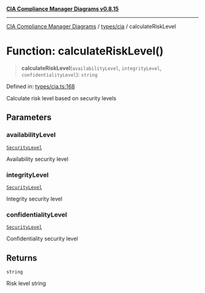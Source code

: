 [**CIA Compliance Manager Diagrams v0.8.15**](../../../README.md)

***

[CIA Compliance Manager Diagrams](../../../modules.md) / [types/cia](../README.md) / calculateRiskLevel

# Function: calculateRiskLevel()

> **calculateRiskLevel**(`availabilityLevel`, `integrityLevel`, `confidentialityLevel`): `string`

Defined in: [types/cia.ts:168](https://github.com/Hack23/cia-compliance-manager/blob/50a3bb1fa64948444e36c06fee075b5043350db0/src/types/cia.ts#L168)

Calculate risk level based on security levels

## Parameters

### availabilityLevel

[`SecurityLevel`](../type-aliases/SecurityLevel.md)

Availability security level

### integrityLevel

[`SecurityLevel`](../type-aliases/SecurityLevel.md)

Integrity security level

### confidentialityLevel

[`SecurityLevel`](../type-aliases/SecurityLevel.md)

Confidentiality security level

## Returns

`string`

Risk level string
